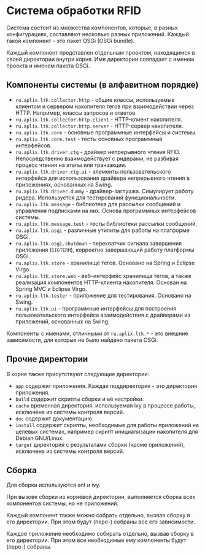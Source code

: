 Система обработки RFID
======================

Система состоит из множества компонентов, которые, в разных конфигурациях,
составляют несколько разных приложений. Каждый такой компонент - это пакет OSGi
(OSGi bundle).

Каждый компонент представлен отдельным проектом, находящимся в своей директории
внутри корня. Имя директории совпадает с именем проекта и именем пакета OSGi.


Компоненты системы (в алфавитном порядке)
-----------------------------------------

- `ru.aplix.ltk.collector.http` - общие классы, используемые клиентом и сервером
  накопителя тегов при взаимодействии через HTTP. Например, классы запросов и
  ответов.
- `ru.aplix.ltk.collector.http.client` - HTTP-клиент накопителя.
- `ru.aplix.ltk.collector.http.server` - HTTP-сервер накопителя.
- `ru.aplix.ltk.core` - основные программные интерфейсы и системы.
- `ru.aplix.ltk.core.test` - тесты основных программный интерфейсов.
- `ru.aplix.ltk.driver.ctg` - драйвер непрерывного чтения RFID. Непосредственно
  взаимодействует с ридерами, не разбивая процесс чтения на этапы или
  транзакции.
- `ru.aplix.ltk.driver.ctg.ui` - элементы пользовательского интерфейса для
  использования драйвера непрерывного чтения в приложениях, основанных на Swing.
- `ru.aplix.ltk.driver.dummy` - драйвер-заглушка. Симулирует работу ридера.
  Используется для тестирования функциональности.
- `ru.aplix.ltk.message` - библиотека для рассылки сообщений и управления
  подписками на них. Основа программных интерфейсов системы.
- `ru.aplix.ltk.message.test` - тесты библиотеки рассылки сообщений.
- `ru.aplix.ltk.osgi` - различные утилиты для работы на платформе OSGi.
- `ru.aplix.ltk.osgi.shutdown` - перехватчик сигнала завершения приложения
  (`SIGTERM`), корректно завершающий работу платформы OSGi.
- `ru.aplix.ltk.store` - хранилище тегов. Основано на Spring и Eclipse Virgo.
- `ru.aplix.ltk.store.web` - веб-интерфейс хранилища тегов, а также реализация
  компонентов HTTP-клиента накопителя. Основан на Spring MVC и Eclipse Virgo.
- `ru.aplix.ltk.tester` - приложение для тестирования. Основано на Swing.
- `ru.aplix.ltk.ui` - программные интерфейсы для построения пользовательского
  интерфейса взаимодействия с драйверами из приложений, основанных на Swing.

Компоненты с именами, отличными от `ru.aplix.ltk.*` - это внешние зависимости,
для которых не было найдено пакета OSGi.


Прочие директории
-----------------

В корне также присутствуют следующие директории:

- `app` содержит приложения. Каждая поддиректория - это директория приложения.
- `build` содержит скрипты сборки и её настройки.
- `cache` временная директория, используемая ivy в процессе работы, исключена из
  системы контроля версий.
- `doc` содержит документацию.
- `install` содержит скрипты, необходимые для работы приложений на целевых
  системах, например скрипт инициализации накопителя для Debian GNU/Linux.
- `target` директория с результатами сборки (кроме приложений), исключена из
  системы контроля версий.


Сборка
------

Для сборки используются ant и ivy.

При вызове сборки из корневой директории, выполняется сборка всех компонентов
системы, но не приложений.

Каждый компонент также можно собрать отдельно, вызвав сборку в его директории.
При этом будут (пере-) собраны все его зависимости.

Каждое приложение необходимо собирать отдельно, вызвав сборку в его директории.
При этом все необходимые ему компоненты будут (пере-) собраны.
